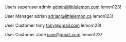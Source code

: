 Users
superuser
admin
admin@littlelemon.com
lemon123!

User Manager
adrian
adrian@littlelemon.ca
lemon123!

User Customer
tony
tony@gmail.com
lemon123!

User Customer
Jane
jane@gmail.com
lemon123!


